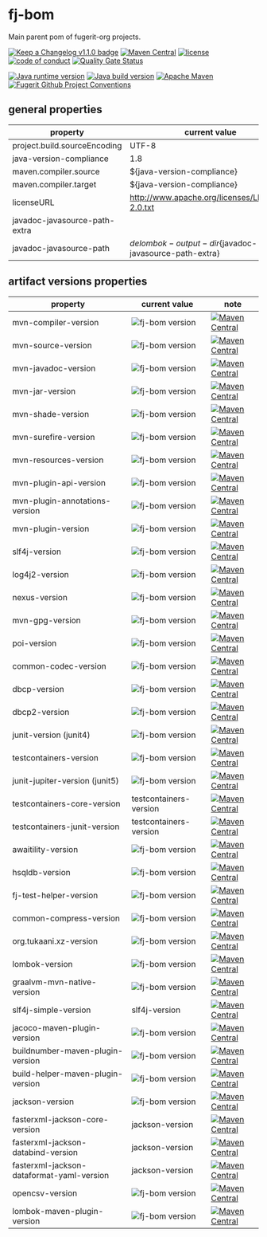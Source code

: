 # fj-bom

Main parent pom of fugerit-org projects.

[![Keep a Changelog v1.1.0 badge](https://img.shields.io/badge/changelog-Keep%20a%20Changelog%20v1.1.0-%23E05735)](https://github.com/fugerit-org/fj-bom/blob/main/CHANGELOG.md) 
[![Maven Central](https://img.shields.io/maven-central/v/org.fugerit.java/fj-bom.svg)](https://central.sonatype.com/artifact/org.fugerit.java/fj-bom)
[![license](https://img.shields.io/badge/License-Apache%20License%202.0-teal.svg)](https://opensource.org/licenses/Apache-2.0)
[![code of conduct](https://img.shields.io/badge/conduct-Contributor%20Covenant-purple.svg)](https://github.com/fugerit-org/fj-universe/blob/main/CODE_OF_CONDUCT.md)
[![Quality Gate Status](https://sonarcloud.io/api/project_badges/measure?project=fugerit-org_fj-bom&metric=alert_status)](https://sonarcloud.io/summary/new_code?id=fugerit-org_fj-bom)

[![Java runtime version](https://img.shields.io/badge/run%20on-java%208+-%23113366.svg?style=for-the-badge&logo=openjdk&logoColor=white)](https://universe.fugerit.org/src/docs/versions/java11.html)
[![Java build version](https://img.shields.io/badge/build%20on-java%2011+-%23ED8B00.svg?style=for-the-badge&logo=openjdk&logoColor=white)](https://universe.fugerit.org/src/docs/versions/java11.html)
[![Apache Maven](https://img.shields.io/badge/Apache%20Maven-3.9.0+-C71A36?style=for-the-badge&logo=Apache%20Maven&logoColor=white)](https://universe.fugerit.org/src/docs/versions/maven3_9.html)
[![Fugerit Github Project Conventions](https://img.shields.io/badge/Fugerit%20Org-Project%20Conventions-1A36C7?style=for-the-badge&logo=Onlinect%20Playground&logoColor=white)](https://universe.fugerit.org/src/docs/conventions/index.html)

## general properties

| property                      | current value                                          | note |
|-------------------------------|--------------------------------------------------------|------|
| project.build.sourceEncoding  | UTF-8                                                  |      |
| java-version-compliance       | 1.8                                                    |      |
| maven.compiler.source         | ${java-version-compliance}                             |      |
| maven.compiler.target         | ${java-version-compliance}                             |      |
| licenseURL                    | http://www.apache.org/licenses/LICENSE-2.0.txt         |      |
| javadoc-javasource-path-extra |                                                        |
| javadoc-javasource-path       | ${delombok-output-dir}${javadoc-javasource-path-extra} |

## artifact versions properties

| property                                  | current value                                                                | note                                                                                                                                                                                                                    |
|-------------------------------------------|------------------------------------------------------------------------------|-------------------------------------------------------------------------------------------------------------------------------------------------------------------------------------------------------------------------|
| mvn-compiler-version                      | ![fj-bom version](https://img.shields.io/badge/fj%20bom-v3.13.0-teal.svg)    | [![Maven Central](https://img.shields.io/maven-central/v/org.apache.maven.plugins/maven-compiler-plugin.svg)](https://central.sonatype.com/artifact/org.apache.maven.plugins/maven-compiler-plugin)                     |
| mvn-source-version                        | ![fj-bom version](https://img.shields.io/badge/fj%20bom-v3.3.1-teal.svg)     | [![Maven Central](https://img.shields.io/maven-central/v/org.apache.maven.plugins/maven-source-plugin.svg)](https://central.sonatype.com/artifact/org.apache.maven.plugins/maven-source-plugin)                         |
| mvn-javadoc-version                       | ![fj-bom version](https://img.shields.io/badge/fj%20bom-v3.10.1-teal.svg)    | [![Maven Central](https://img.shields.io/maven-central/v/org.apache.maven.plugins/maven-javadoc-plugin.svg)](https://central.sonatype.com/artifact/org.apache.maven.plugins/maven-javadoc-plugin)                       |  
| mvn-jar-version                           | ![fj-bom version](https://img.shields.io/badge/fj%20bom-v3.4.2-teal.svg)     | [![Maven Central](https://img.shields.io/maven-central/v/org.apache.maven.plugins/maven-jar-plugin.svg)](https://central.sonatype.com/artifact/org.apache.maven.plugins/maven-jar-plugin)                               |  
| mvn-shade-version                         | ![fj-bom version](https://img.shields.io/badge/fj%20bom-v3.6.0-teal.svg)     | [![Maven Central](https://img.shields.io/maven-central/v/org.apache.maven.plugins/maven-shade-plugin.svg)](https://central.sonatype.com/artifact/org.apache.maven.plugins/maven-shade-plugin)                           |  
| mvn-surefire-version                      | ![fj-bom version](https://img.shields.io/badge/fj%20bom-v3.5.0-teal.svg)     | [![Maven Central](https://img.shields.io/maven-central/v/org.apache.maven.plugins/maven-surefire-plugin.svg)](https://central.sonatype.com/artifact/org.apache.maven.plugins/maven-surefire-plugin)                     |  
| mvn-resources-version                     | ![fj-bom version](https://img.shields.io/badge/fj%20bom-v3.3.1-teal.svg)     | [![Maven Central](https://img.shields.io/maven-central/v/org.apache.maven.plugins/maven-resources-plugin.svg)](https://central.sonatype.com/artifact/org.apache.maven.plugins/maven-resources-plugin)                   |  
| mvn-plugin-api-version                    | ![fj-bom version](https://img.shields.io/badge/fj%20bom-v3.9.9-teal.svg)     | [![Maven Central](https://img.shields.io/maven-central/v/org.apache.maven/maven-plugin-api.svg)](https://central.sonatype.com/artifact/org.apache.maven/maven-plugin-api)                                               |  
| mvn-plugin-annotations-version            | ![fj-bom version](https://img.shields.io/badge/fj%20bom-v3.15.0-teal.svg)    | [![Maven Central](https://img.shields.io/maven-central/v/org.apache.maven.plugin-tools/maven-plugin-annotations.svg)](https://central.sonatype.com/artifact/org.apache.maven.plugin-tools/maven-plugin-annotations)     |  
| mvn-plugin-version                        | ![fj-bom version](https://img.shields.io/badge/fj%20bom-v3.15.0-teal.svg)    | [![Maven Central](https://img.shields.io/maven-central/v/org.apache.maven.plugins/maven-plugin-plugin.svg)](https://central.sonatype.com/artifact/org.apache.maven.plugins/maven-plugin-plugin)                         |
| slf4j-version                             | ![fj-bom version](https://img.shields.io/badge/fj%20bom-v2.0.16-teal.svg)    | [![Maven Central](https://img.shields.io/maven-central/v/org.slf4j/slf4j-api.svg)](https://central.sonatype.com/artifact/org.slf4j/slf4j-api)                                                                           |
| log4j2-version                            | ![fj-bom version](https://img.shields.io/badge/fj%20bom-v2.23.1-teal.svg)    | [![Maven Central](https://img.shields.io/maven-central/v/org.apache.logging.log4j/log4j-api.svg)](https://central.sonatype.com/artifact/org.apache.logging.log4j/log4j-api)                                             |
| nexus-version                             | ![fj-bom version](https://img.shields.io/badge/fj%20bom-v1.6.13-teal.svg)    | [![Maven Central](https://img.shields.io/maven-central/v/org.sonatype.plugins/nexus-staging-maven-plugin.svg)](https://central.sonatype.com/artifact/org.sonatype.plugins/nexus-staging-maven-plugin)                   |
| mvn-gpg-version                           | ![fj-bom version](https://img.shields.io/badge/fj%20bom-v3.2.4-teal.svg)     | [![Maven Central](https://img.shields.io/maven-central/v/org.apache.maven.plugins/maven-gpg-plugin.svg)](https://central.sonatype.com/artifact/org.apache.maven.plugins/maven-gpg-plugin)                               |
| poi-version                               | ![fj-bom version](https://img.shields.io/badge/fj%20bom-v5.3.0-teal.svg)     | [![Maven Central](https://img.shields.io/maven-central/v/org.apache.poi/poi.svg)](https://central.sonatype.com/artifact/org.apache.poi/poi)                                                                             |
| common-codec-version                      | ![fj-bom version](https://img.shields.io/badge/fj%20bom-v1.17.0-teal.svg)    | [![Maven Central](https://img.shields.io/maven-central/v/commons-codec/commons-codec.svg)](https://central.sonatype.com/artifact/commons-codec/commons-codec)                                                           |
| dbcp-version                              | ![fj-bom version](https://img.shields.io/badge/fj%20bom-v1.4-teal.svg)       | [![Maven Central](https://img.shields.io/maven-central/v/commons-dbcp/commons-dbcp.svg)](https://central.sonatype.com/artifact/commons-dbcp/commons-dbcp)                                                               |
| dbcp2-version                             | ![fj-bom version](https://img.shields.io/badge/fj%20bom-v2.12.0-teal.svg)    | [![Maven Central](https://img.shields.io/maven-central/v/org.apache.commons/commons-dbcp2.svg)](https://central.sonatype.com/artifact/org.apache.commons/commons-dbcp2)                                                 |
| junit-version (junit4)                    | ![fj-bom version](https://img.shields.io/badge/fj%20bom-v4.13.2-teal.svg)    | [![Maven Central](https://img.shields.io/maven-central/v/junit/junit.svg)](https://central.sonatype.com/artifact/junit/junit)                                                                                           |
| testcontainers-version                    | ![fj-bom version](https://img.shields.io/badge/fj%20bom-v1.19.8-teal.svg)    | [![Maven Central](https://img.shields.io/maven-central/v/org.testcontainers/testcontainers)](https://central.sonatype.com/artifact/org.testcontainers/testcontainers)                                                                                           |
| junit-jupiter-version (junit5)            | ![fj-bom version](https://img.shields.io/badge/fj%20bom-v5.11.0-M2-teal.svg) | [![Maven Central](https://img.shields.io/maven-central/v/org.junit.jupiter/junit-jupiter.svg)](https://central.sonatype.com/artifact/org.junit.jupiter/junit-jupiter)                                                                                           |
| testcontainers-core-version               | testcontainers-version                                                       | [![Maven Central](https://img.shields.io/maven-central/v/org.testcontainers/testcontainers)](https://central.sonatype.com/artifact/org.testcontainers/testcontainers)                                                                                           |
| testcontainers-junit-version              | testcontainers-version                                                       | [![Maven Central](https://img.shields.io/maven-central/v/org.testcontainers/testcontainers)](https://central.sonatype.com/artifact/org.testcontainers/testcontainers)                                                                                           |
| awaitility-version                        | ![fj-bom version](https://img.shields.io/badge/fj%20bom-v4.2.1-teal.svg)     | [![Maven Central](https://img.shields.io/maven-central/v/org.awaitility/awaitility.svg)](https://central.sonatype.com/artifact/org.awaitility/awaitility)                                                               |
| hsqldb-version                            | ![fj-bom version](https://img.shields.io/badge/fj%20bom-v2.7.2-teal.svg)     | [![Maven Central](https://img.shields.io/maven-central/v/org.hsqldb/hsqldb.svg)](https://central.sonatype.com/artifact/org.hsqldb/hsqldb)                                                                               |
| fj-test-helper-version                    | ![fj-bom version](https://img.shields.io/badge/fj%20bom-v0.5.2-teal.svg)     | [![Maven Central](https://img.shields.io/maven-central/v/org.fugerit.java/fj-test-helper.svg)](https://central.sonatype.com/artifact/org.fugerit.java/fj-test-helper)                                                   |
| common-compress-version                   | ![fj-bom version](https://img.shields.io/badge/fj%20bom-v1.26.1-teal.svg)    | [![Maven Central](https://img.shields.io/maven-central/v/org.apache.commons/commons-compress.svg)](https://central.sonatype.com/artifact/org.apache.commons/commons-compress)                                           |
| org.tukaani.xz-version                    | ![fj-bom version](https://img.shields.io/badge/fj%20bom-v1.9-teal.svg)       | [![Maven Central](https://img.shields.io/maven-central/v/org.tukaani/xz.svg)](https://central.sonatype.com/artifact/org.tukaani/xz)                                                                                     |
| lombok-version                            | ![fj-bom version](https://img.shields.io/badge/fj%20bom-v1.18.32-teal.svg)   | [![Maven Central](https://img.shields.io/maven-central/v/org.projectlombok/lombok.svg)](https://central.sonatype.com/artifact/org.projectlombok/lombok)                                                                 |
| graalvm-mvn-native-version                | ![fj-bom version](https://img.shields.io/badge/fj%20bom-v0.10.2-teal.svg)    | [![Maven Central](https://img.shields.io/maven-central/v/org.graalvm.buildtools/native-maven-plugin.svg)](https://central.sonatype.com/artifact/org.graalvm.buildtools/native-maven-plugin)                             |
| slf4j-simple-version                      | slf4j-version                                                                | [![Maven Central](https://img.shields.io/maven-central/v/org.slf4j/slf4j-simple)](https://central.sonatype.com/artifact/org.slf4j/slf4j-simple)                                                                         |
| jacoco-maven-plugin-version               | ![fj-bom version](https://img.shields.io/badge/fj%20bom-v0.8.12-teal.svg)    | [![Maven Central](https://img.shields.io/maven-central/v/org.jacoco/jacoco.svg)](https://central.sonatype.com/artifact/org.jacoco/jacoco)                                                                               |
| buildnumber-maven-plugin-version          | ![fj-bom version](https://img.shields.io/badge/fj%20bom-v3.2.0-teal.svg)     | [![Maven Central](https://img.shields.io/maven-central/v/org.codehaus.mojo/buildnumber-maven-plugin.svg)](https://central.sonatype.com/artifact/org.codehaus.mojo/buildnumber-maven-plugin)                             |
| build-helper-maven-plugin-version         | ![fj-bom version](https://img.shields.io/badge/fj%20bom-v3.6.0-teal.svg)     | [![Maven Central](https://img.shields.io/maven-central/v/org.codehaus.mojo/build-helper-maven-plugin.svg)](https://central.sonatype.com/artifact/org.codehaus.mojo/build-helper-maven-plugin)                           |
| jackson-version                           | ![fj-bom version](https://img.shields.io/badge/fj%20bom-v2.17.1-teal.svg)    | [![Maven Central](https://img.shields.io/maven-central/v/com.fasterxml.jackson.core/jackson-core.svg)](https://central.sonatype.com/artifact/com.fasterxml.jackson.core/jackson-core)                                   |
| fasterxml-jackson-core-version            | jackson-version                                                              | [![Maven Central](https://img.shields.io/maven-central/v/com.fasterxml.jackson.core/jackson-core.svg)](https://central.sonatype.com/artifact/com.fasterxml.jackson.core/jackson-core)                                   |
| fasterxml-jackson-databind-version        | jackson-version                                                              | [![Maven Central](https://img.shields.io/maven-central/v/com.fasterxml.jackson.core/jackson-databind.svg)](https://central.sonatype.com/artifact/com.fasterxml.jackson.core/jackson-databind)                           |
| fasterxml-jackson-dataformat-yaml-version | jackson-version                                                              | [![Maven Central](https://img.shields.io/maven-central/v/com.fasterxml.jackson.dataformat/jackson-dataformat-yaml.svg)](https://central.sonatype.com/artifact/com.fasterxml.jackson.dataformat/jackson-dataformat-yaml) |
| opencsv-version                           | ![fj-bom version](https://img.shields.io/badge/fj%20bom-v5.9-teal.svg)       | [![Maven Central](https://img.shields.io/maven-central/v/com.opencsv/opencsv.svg)](https://central.sonatype.com/artifact/com.opencsv/opencsv)                                                                           |
| lombok-maven-plugin-version               | ![fj-bom version](https://img.shields.io/badge/fj%20bom-v1.18.20.0-teal.svg) | [![Maven Central](https://img.shields.io/maven-central/v/org.projectlombok/lombok-maven-plugin.svg)](https://central.sonatype.com/artifact/org.projectlombok/lombok-maven-plugin)                                       |

